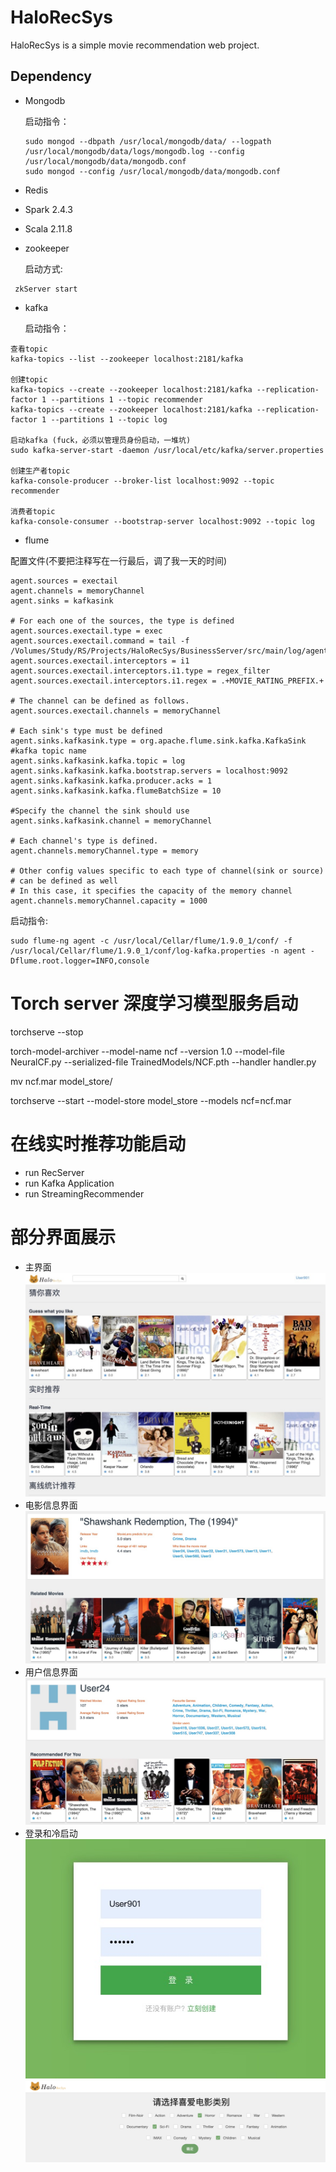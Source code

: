 # HaloRecSys 

HaloRecSys is a simple movie recommendation web project. 



## Dependency

- Mongodb

  启动指令：

  ```shell
  sudo mongod --dbpath /usr/local/mongodb/data/ --logpath /usr/local/mongodb/data/logs/mongodb.log --config /usr/local/mongodb/data/mongodb.conf
  sudo mongod --config /usr/local/mongodb/data/mongodb.conf
  ```

  

- Redis

- Spark 2.4.3

- Scala 2.11.8

- zookeeper
    
    启动方式:
```shell script
 zkServer start
```
   
- kafka

    启动指令：
 ``` shell script 
查看topic 
kafka-topics --list --zookeeper localhost:2181/kafka

创建topic
kafka-topics --create --zookeeper localhost:2181/kafka --replication-factor 1 --partitions 1 --topic recommender
kafka-topics --create --zookeeper localhost:2181/kafka --replication-factor 1 --partitions 1 --topic log

启动kafka (fuck，必须以管理员身份启动，一堆坑)
sudo kafka-server-start -daemon /usr/local/etc/kafka/server.properties

创建生产者topic
kafka-console-producer --broker-list localhost:9092 --topic recommender

消费者topic
kafka-console-consumer --bootstrap-server localhost:9092 --topic log
  ```

- flume

配置文件(不要把注释写在一行最后，调了我一天的时间)
```shell script
agent.sources = exectail
agent.channels = memoryChannel
agent.sinks = kafkasink

# For each one of the sources, the type is defined
agent.sources.exectail.type = exec
agent.sources.exectail.command = tail -f /Volumes/Study/RS/Projects/HaloRecSys/BusinessServer/src/main/log/agent.log
agent.sources.exectail.interceptors = i1
agent.sources.exectail.interceptors.i1.type = regex_filter
agent.sources.exectail.interceptors.i1.regex = .+MOVIE_RATING_PREFIX.+

# The channel can be defined as follows.
agent.sources.exectail.channels = memoryChannel

# Each sink's type must be defined
agent.sinks.kafkasink.type = org.apache.flume.sink.kafka.KafkaSink
#kafka topic name
agent.sinks.kafkasink.kafka.topic = log
agent.sinks.kafkasink.kafka.bootstrap.servers = localhost:9092
agent.sinks.kafkasink.kafka.producer.acks = 1
agent.sinks.kafkasink.kafka.flumeBatchSize = 10

#Specify the channel the sink should use
agent.sinks.kafkasink.channel = memoryChannel

# Each channel's type is defined.
agent.channels.memoryChannel.type = memory

# Other config values specific to each type of channel(sink or source)
# can be defined as well
# In this case, it specifies the capacity of the memory channel
agent.channels.memoryChannel.capacity = 1000
```

启动指令:
```shell script
sudo flume-ng agent -c /usr/local/Cellar/flume/1.9.0_1/conf/ -f /usr/local/Cellar/flume/1.9.0_1/conf/log-kafka.properties -n agent -Dflume.root.logger=INFO,console
```


# Torch server 深度学习模型服务启动
torchserve --stop

torch-model-archiver --model-name ncf --version 1.0 --model-file NeuralCF.py --serialized-file TrainedModels/NCF.pth --handler handler.py

mv ncf.mar model_store/

torchserve --start --model-store model_store --models ncf=ncf.mar

# 在线实时推荐功能启动
- run RecServer
- run Kafka Application
- run StreamingRecommender

# 部分界面展示
- 主界面
  ![主界面](https://github.com/HeartbreakSurvivor/HaloRecSys/blob/main/pics/mainpage.jpg)
- 电影信息界面
  ![电影信息界面](https://github.com/HeartbreakSurvivor/HaloRecSys/blob/main/pics/movie_info.jpg)
- 用户信息界面
  ![用户信息界面](https://github.com/HeartbreakSurvivor/HaloRecSys/blob/main/pics/user_info.jpg)
- 登录和冷启动
  ![登录界面](https://github.com/HeartbreakSurvivor/HaloRecSys/blob/main/pics/login.jpg)
  ![冷启动](https://github.com/HeartbreakSurvivor/HaloRecSys/blob/main/pics/cold_start.png)
